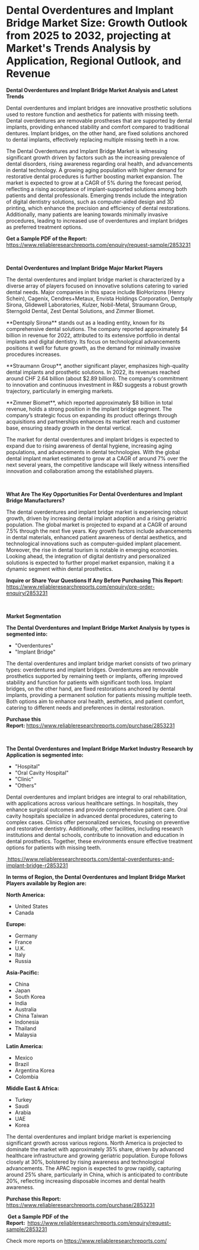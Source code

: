 <p><h1>Dental Overdentures and Implant Bridge Market Size: Growth Outlook from 2025 to 2032, projecting at Market's Trends Analysis by Application, Regional Outlook, and Revenue</h1></p><p><strong>Dental Overdentures and Implant Bridge Market Analysis and Latest Trends</strong></p>
<p><p>Dental overdentures and implant bridges are innovative prosthetic solutions used to restore function and aesthetics for patients with missing teeth. Dental overdentures are removable prostheses that are supported by dental implants, providing enhanced stability and comfort compared to traditional dentures. Implant bridges, on the other hand, are fixed solutions anchored to dental implants, effectively replacing multiple missing teeth in a row.</p><p>The Dental Overdentures and Implant Bridge Market is witnessing significant growth driven by factors such as the increasing prevalence of dental disorders, rising awareness regarding oral health, and advancements in dental technology. A growing aging population with higher demand for restorative dental procedures is further boosting market expansion. The market is expected to grow at a CAGR of 5% during the forecast period, reflecting a rising acceptance of implant-supported solutions among both patients and dental professionals. Emerging trends include the integration of digital dentistry solutions, such as computer-aided design and 3D printing, which enhance the precision and efficiency of dental restorations. Additionally, many patients are leaning towards minimally invasive procedures, leading to increased use of overdentures and implant bridges as preferred treatment options.</p></p>
<p><strong>Get a Sample PDF of the Report:&nbsp;</strong> <a href="https://www.reliableresearchreports.com/enquiry/request-sample/2853231?utm_campaign=3079&utm_medium=2&utm_source=Github&utm_content=ia&utm_term=11032025&utm_id=dental-overdentures-and-implant-bridge">https://www.reliableresearchreports.com/enquiry/request-sample/2853231</a></p>
<p>&nbsp;</p>
<p><strong>Dental Overdentures and Implant Bridge Major Market Players</strong></p>
<p><p>The dental overdentures and implant bridge market is characterized by a diverse array of players focused on innovative solutions catering to varied dental needs. Major companies in this space include BioHorizons (Henry Schein), Cagenix, Cendres+Metaux, Envista Holdings Corporation, Dentsply Sirona, Glidewell Laboratories, Kulzer, Nobil-Metal, Straumann Group, Sterngold Dental, Zest Dental Solutions, and Zimmer Biomet.</p><p>**Dentsply Sirona** stands out as a leading entity, known for its comprehensive dental solutions. The company reported approximately $4 billion in revenue for 2022, attributed to its extensive portfolio in dental implants and digital dentistry. Its focus on technological advancements positions it well for future growth, as the demand for minimally invasive procedures increases.</p><p>**Straumann Group**, another significant player, emphasizes high-quality dental implants and prosthetic solutions. In 2022, its revenues reached around CHF 2.64 billion (about $2.89 billion). The company's commitment to innovation and continuous investment in R&D suggests a robust growth trajectory, particularly in emerging markets.</p><p>**Zimmer Biomet**, which reported approximately $8 billion in total revenue, holds a strong position in the implant bridge segment. The company’s strategic focus on expanding its product offerings through acquisitions and partnerships enhances its market reach and customer base, ensuring steady growth in the dental vertical.</p><p>The market for dental overdentures and implant bridges is expected to expand due to rising awareness of dental hygiene, increasing aging populations, and advancements in dental technologies. With the global dental implant market estimated to grow at a CAGR of around 7% over the next several years, the competitive landscape will likely witness intensified innovation and collaboration among the established players.</p></p>
<p>&nbsp;</p>
<p><strong>What Are The Key Opportunities For Dental Overdentures and Implant Bridge Manufacturers?</strong></p>
<p><p>The dental overdentures and implant bridge market is experiencing robust growth, driven by increasing dental implant adoption and a rising geriatric population. The global market is projected to expand at a CAGR of around 7.5% through the next five years. Key growth factors include advancements in dental materials, enhanced patient awareness of dental aesthetics, and technological innovations such as computer-guided implant placement. Moreover, the rise in dental tourism is notable in emerging economies. Looking ahead, the integration of digital dentistry and personalized solutions is expected to further propel market expansion, making it a dynamic segment within dental prosthetics.</p></p>
<p><strong>Inquire or Share Your Questions If Any Before Purchasing This Report:</strong> <a href="https://www.reliableresearchreports.com/enquiry/pre-order-enquiry/2853231?utm_campaign=3079&utm_medium=2&utm_source=Github&utm_content=ia&utm_term=11032025&utm_id=dental-overdentures-and-implant-bridge">https://www.reliableresearchreports.com/enquiry/pre-order-enquiry/2853231</a></p>
<p>&nbsp;</p>
<p><strong>Market Segmentation</strong></p>
<p><strong>The Dental Overdentures and Implant Bridge Market Analysis by types is segmented into:</strong></p>
<p><ul><li>"Overdentures"</li><li>"Implant Bridge"</li></ul></p>
<p><p>The dental overdentures and implant bridge market consists of two primary types: overdentures and implant bridges. Overdentures are removable prosthetics supported by remaining teeth or implants, offering improved stability and function for patients with significant tooth loss. Implant bridges, on the other hand, are fixed restorations anchored by dental implants, providing a permanent solution for patients missing multiple teeth. Both options aim to enhance oral health, aesthetics, and patient comfort, catering to different needs and preferences in dental restoration.</p></p>
<p><strong>Purchase this Report:&nbsp;</strong><a href="https://www.reliableresearchreports.com/purchase/2853231?utm_campaign=3079&utm_medium=2&utm_source=Github&utm_content=ia&utm_term=11032025&utm_id=dental-overdentures-and-implant-bridge">https://www.reliableresearchreports.com/purchase/2853231</a></p>
<p>&nbsp;</p>
<p><strong>The Dental Overdentures and Implant Bridge Market Industry Research by Application is segmented into:</strong></p>
<p><ul><li>"Hospital"</li><li>"Oral Cavity Hospital"</li><li>"Clinic"</li><li>"Others"</li></ul></p>
<p><p>Dental overdentures and implant bridges are integral to oral rehabilitation, with applications across various healthcare settings. In hospitals, they enhance surgical outcomes and provide comprehensive patient care. Oral cavity hospitals specialize in advanced dental procedures, catering to complex cases. Clinics offer personalized services, focusing on preventive and restorative dentistry. Additionally, other facilities, including research institutions and dental schools, contribute to innovation and education in dental prosthetics. Together, these environments ensure effective treatment options for patients with missing teeth.</p></p>
<p><a href="https://www.reliableresearchreports.com/dental-overdentures-and-implant-bridge-r2853231?utm_campaign=3079&utm_medium=2&utm_source=Github&utm_content=ia&utm_term=11032025&utm_id=dental-overdentures-and-implant-bridge">&nbsp;https://www.reliableresearchreports.com/dental-overdentures-and-implant-bridge-r2853231</a></p>
<p><strong>In terms of Region, the Dental Overdentures and Implant Bridge Market Players available by Region are:</strong></p>
<p>
    <p> <strong> North America: </strong>
        <ul>
            <li>United States</li>
            <li>Canada</li>
        </ul>
        </p> 
    <p> <strong> Europe: </strong>
        <ul>
            <li>Germany</li>
            <li>France</li>
            <li>U.K.</li>
            <li>Italy</li>
            <li>Russia</li>
        </ul>
        </p> 
    <p> <strong> Asia-Pacific: </strong>
        <ul>
            <li>China</li>
            <li>Japan</li>
            <li>South Korea</li>
            <li>India</li>
            <li>Australia</li>
            <li>China Taiwan</li>
            <li>Indonesia</li>
            <li>Thailand</li>
            <li>Malaysia</li>
        </ul>
        </p> 
    <p> <strong> Latin America: </strong>
        <ul>
            <li>Mexico</li>
            <li>Brazil</li>
            <li>Argentina Korea</li>
            <li>Colombia</li>
        </ul>
        </p> 
    <p> <strong> Middle East & Africa: </strong>
        <ul>
            <li>Turkey</li>
            <li>Saudi</li>
            <li>Arabia</li>
            <li>UAE</li>
            <li>Korea</li>
        </ul>
    </p>
    </p>
<p><p>The dental overdentures and implant bridge market is experiencing significant growth across various regions. North America is projected to dominate the market with approximately 35% share, driven by advanced healthcare infrastructure and growing geriatric population. Europe follows closely at 30%, bolstered by rising awareness and technological advancements. The APAC region is expected to grow rapidly, capturing around 25% share, particularly in China, which is anticipated to contribute 20%, reflecting increasing disposable incomes and dental health awareness.</p></p>
<p><strong>Purchase this Report: </strong><a href="https://www.reliableresearchreports.com/purchase/2853231?utm_campaign=3079&utm_medium=2&utm_source=Github&utm_content=ia&utm_term=11032025&utm_id=dental-overdentures-and-implant-bridge">https://www.reliableresearchreports.com/purchase/2853231</a></p>
<p>&nbsp;<strong>Get a Sample PDF of the Report:&nbsp;&nbsp;</strong><a href="https://www.reliableresearchreports.com/enquiry/request-sample/2853231?utm_campaign=3079&utm_medium=2&utm_source=Github&utm_content=ia&utm_term=11032025&utm_id=dental-overdentures-and-implant-bridge">https://www.reliableresearchreports.com/enquiry/request-sample/2853231</a></p>
<p><strong></strong></p>
<p>Check more reports on <a href="https://www.reliableresearchreports.com/?utm_campaign=3079&utm_medium=2&utm_source=Github&utm_content=ia&utm_term=11032025&utm_id=dental-overdentures-and-implant-bridge">https://www.reliableresearchreports.com/</a></p>